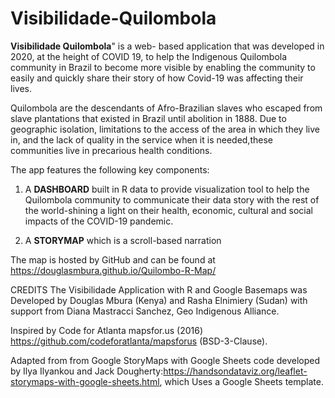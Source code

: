# Visibilidade-Quilombola

**Visibilidade Quilombola**" is a web- based application that was developed in 2020, at the height of COVID 19, to help the Indigenous Quilombola community in Brazil to become more visible by enabling the community to easily and quickly share their story of how Covid-19 was affecting their lives.

Quilombola are the descendants of Afro-Brazilian slaves who escaped from slave plantations that existed in Brazil until abolition in 1888. Due to geographic isolation, limitations to the access of the area in which they live in, and the lack of quality in the service when it is needed,these communities live in precarious health conditions.
 
 The app features the following key components:

1.	A **DASHBOARD** built in R data to provide visualization tool to help the Quilombola community to communicate their data story with the rest of the world-shining a light on their health, economic, cultural and social impacts of the COVID-19 pandemic.

2.	A **STORYMAP** which is a scroll-based narration 


The map is hosted by GitHub and can be found at https://douglasmbura.github.io/Quilombo-R-Map/

CREDITS The Visibilidade Application with R and Google Basemaps was Developed by Douglas Mbura (Kenya) and Rasha Elnimiery (Sudan) with support from Diana Mastracci Sanchez, Geo Indigenous Alliance.

Inspired by Code for Atlanta mapsfor.us (2016) https://github.com/codeforatlanta/mapsforus (BSD-3-Clause).

Adapted from from Google StoryMaps with Google Sheets code developed by Ilya Ilyankou and Jack Dougherty:https://handsondataviz.org/leaflet-storymaps-with-google-sheets.html, which Uses a Google Sheets template.
 
